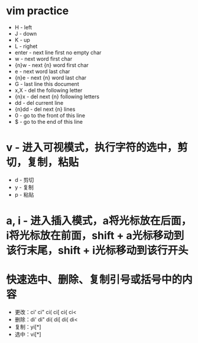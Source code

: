 # vim practice
- H - left 
- J - down
- K - up
- L - righet
- enter - next line first no empty char
- w - next word first char
- {n}w - next {n} word first char
- e - next word last char
- {n}e - next {n} word last char
- G - last line this document
- x,X - del the following letter
- {n}x - del next {n} following letters
- dd - del current line
- {n}dd - del next {n} lines
- 0 - go to the front of this line
- $ - go to the end of this line 

# v - 进入可视模式，执行字符的选中，剪切，复制，粘贴
- d - 剪切
- y - 复制
- p - 粘贴

# a, i - 进入插入模式，a将光标放在后面，i将光标放在前面，shift + a光标移动到该行末尾，shift + i光标移动到该行开头
# 快速选中、删除、复制引号或括号中的内容
- 更改：ci' ci" ci( ci[ ci{ ci<
- 删除：di' di" di( di[ di{ di<
- 复制：yi[*]
- 选中：vi[*]